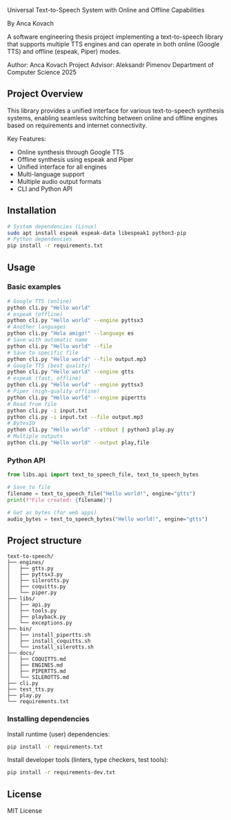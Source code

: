 Universal Text-to-Speech System with Online and Offline Capabilities

By Anca Kovach

A software engineering thesis project implementing a text-to-speech library that supports multiple TTS engines and can operate in both online (Google TTS) and offline (espeak, Piper) modes.

Author: Anca Kovach
Project Advisor: Aleksandr Pimenov
Department of Computer Science
2025

## Project Overview

This library provides a unified interface for various text-to-speech synthesis systems, enabling seamless switching between online and offline engines based on requirements and internet connectivity.

Key Features:
- Online synthesis through Google TTS
- Offline synthesis using espeak and Piper
- Unified interface for all engines
- Multi-language support
- Multiple audio output formats
- CLI and Python API

## Installation

```bash
# System dependencies (Linux)
sudo apt install espeak espeak-data libespeak1 python3-pip
# Python dependencies
pip install -r requirements.txt
```

## Usage

### Basic examples

```bash
# Google TTS (online)
python cli.py "Hello world"
# espeak (offline)
python cli.py "Hello world" --engine pyttsx3
# Another languages
python cli.py "Hola amigo!" --language es
# Save with automatic name
python cli.py "Hello world" --file
# Save to specific file
python cli.py "Hello world" --file output.mp3
# Google TTS (best quality)
python cli.py "Hello world" --engine gtts
# espeak (fast, offline)
python cli.py "Hello world" --engine pyttsx3
# Piper (high-quality offline)
python cli.py "Hello world" --engine pipertts
# Read from file
python cli.py -i input.txt
python cli.py -i input.txt --file output.mp3
# BytesIO
python cli.py "Hello world" --stdout | python3 play.py
# Multiple outputs
python cli.py "Hello world" --output play,file 
```

### Python API

```python
from libs.api import text_to_speech_file, text_to_speech_bytes

# Save to file
filename = text_to_speech_file("Hello world!", engine="gtts")
print(f"File created: {filename}")

# Get as bytes (for web apps)
audio_bytes = text_to_speech_bytes("Hello world!", engine="gtts")
```

## Project structure

```
text-to-speech/
├── engines/
│   ├── gtts.py
│   ├── pyttsx3.py
│   ├── silerotts.py
│   ├── coquitts.py
│   └── piper.py
├── libs/
│   ├── api.py
│   ├── tools.py
│   ├── playback.py
│   └── exceptions.py
├── bin/
│   ├── install_pipertts.sh
│   ├── install_coquitts.sh
│   └── install_silerotts.sh
├── docs/
│   ├── COQUITTS.md
│   ├── ENGINES.md
│   ├── PIPERTTS.md
│   └── SILEROTTS.md
├── cli.py
├── test_tts.py
├── play.py
└── requirements.txt

```

### Installing dependencies

Install runtime (user) dependencies:

```bash
pip install -r requirements.txt
```

Install developer tools (linters, type checkers, test tools):

```bash
pip install -r requirements-dev.txt
```

## License

MIT License
